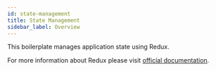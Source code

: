 ```yaml
---
id: state-management
title: State Management
sidebar_label: Overview
---
```


This boilerplate manages application state using Redux.

For more information about Redux please visit [official documentation](https://redux.js.org).